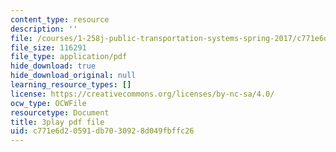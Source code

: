 ```yaml
---
content_type: resource
description: ''
file: /courses/1-258j-public-transportation-systems-spring-2017/c771e6d20591db7030928d049fbffc26_MlDdfgjpBe0.pdf
file_size: 116291
file_type: application/pdf
hide_download: true
hide_download_original: null
learning_resource_types: []
license: https://creativecommons.org/licenses/by-nc-sa/4.0/
ocw_type: OCWFile
resourcetype: Document
title: 3play pdf file
uid: c771e6d2-0591-db70-3092-8d049fbffc26
---
```

